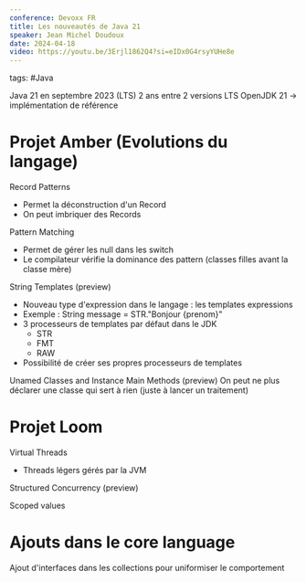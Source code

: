 ```yaml
---
conference: Devoxx FR
title: Les nouveautés de Java 21
speaker: Jean Michel Doudoux
date: 2024-04-18
video: https://youtu.be/3Erjl1862Q4?si=eIDx0G4rsyYUHe8e
---
```

tags: #Java 

Java 21 en septembre 2023 (LTS)
2 ans entre 2 versions LTS
OpenJDK 21 -> implémentation de référence

# Projet Amber (Evolutions du langage)

Record Patterns
- Permet la déconstruction d'un Record
- On peut imbriquer des Records

Pattern Matching
- Permet de gérer les null dans les switch
- Le compilateur vérifie la dominance des pattern (classes filles avant la classe mère)

String Templates (preview)
- Nouveau type d'expression dans le langage : les templates expressions
- Exemple : String message = STR."Bonjour \{prenom}"
- 3 processeurs de templates par défaut dans le JDK
	- STR
	- FMT
	- RAW
- Possibilité de créer ses propres processeurs de templates

Unamed Classes and Instance Main Methods (preview)
On peut ne plus déclarer une classe qui sert à rien (juste à lancer un traitement)

# Projet Loom

Virtual Threads
- Threads légers gérés par la JVM

Structured Concurrency (preview)

Scoped values

# Ajouts dans le core language

Ajout d'interfaces dans les collections pour uniformiser le comportement



